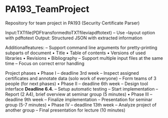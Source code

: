 # PA193_TeamProject
Repository for team project in PA193 (Security Certificate Parser)

Input:TXTfile(PDFtransformedtoTXTfileviapdftotext)
  – Use –layout option with pdftotext
Output: Structured JSON with extracted information

Additionalfeatures:
– Support command line arguments for pretty-printing subparts of document
  • Title
  • Table of contents
  • Versions of used libraries • Revisions
  • Bibliography
– Support multiple input files at the same time – Focus on correct error handling


 Project phases
• Phase I – deadline 3rd week
  – Inspect assigned certificates and annotate data (solo work of everyone) – Form teams of 3 people (for next phases)
• Phase II – deadline 6th week – Design tool interface **Deadline 6.4.**
  – Setup automatic testing
  – Start implementation
  – Report (2 A4), brief overview at seminar group (5 minutes)
• Phase III – deadline 9th week
  – Finalize implementation
  – Presentation for seminar group (5-7 minutes)
• Phase IV – deadline 13th week
  – Analyze project of another group
  – Final presentation for lecture (10 minutes)


